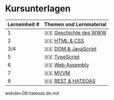 # Kursunterlagen

| Lerneinheit # | Themen und Lernmaterial |
| --- | --- |
| 1 | 🇩🇪 [Geschichte des WWW](https://github.com/aheil/hhn-webdev/blob/main/slides/webdev.01.de.history.pdf) |
| 2 | 🇩🇪 [HTML & CSS](https://github.com/aheil/hhn-webdev/blob/main/slides/webdev.02.de.htmlcss.pdf) |
| 3/4 | 🇩🇪 [DOM & JavaScript](https://github.com/aheil/hhn-webdev/blob/main/slides/webdev.03.de.dom.pdf) |
| 5 |  🇩🇪 [TypeScript](https://github.com/aheil/hhn-webdev/blob/main/slides/webdev.05.de.ts.pdf) |
| 6 | 🇩🇪 [Web Assembly](https://github.com/aheil/hhn-webdev/blob/main/slides/webdev.06.de.wasm.pdf) |
| 7 | 🇩🇪 [MVVM](https://github.com/aheil/hhn-webdev/blob/main/slides/webdev.07.de.mvvm.pdf) |
| 8 | 🇩🇪 [REST & HATEOAS](https://github.com/aheil/hhn-webdev/blob/main/slides/webdev.08.de.hateoas.pdf) |

webdev.08.hateoas.de.md